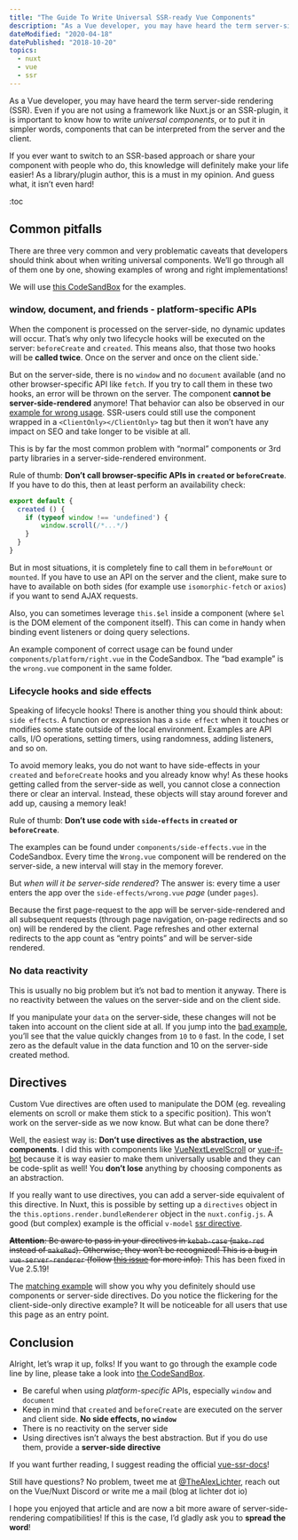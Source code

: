```yaml
---
title: "The Guide To Write Universal SSR-ready Vue Components"
description: "As a Vue developer, you may have heard the term server-side rendering. Even if you are not using a framework like Nuxt.js it is important to know how to write universal SSR-ready components. And guess what, it isn't even hard!"
dateModified: "2020-04-18"
datePublished: "2018-10-20"
topics:
  - nuxt
  - vue
  - ssr
---
```


As a Vue developer, you may have heard the term server-side rendering (SSR). Even if you are not using a framework like Nuxt.js or an SSR-plugin, it is important to know how to write _universal components_, or to put it in simpler words, components that can be interpreted from the server and the client.

If you ever want to switch to an SSR-based approach or share your component with people who do, this knowledge will definitely make your life easier! As a library/plugin author, this is a must in my opinion. And guess what, it isn’t even hard!

:toc

## Common pitfalls

There are three very common and very problematic caveats that developers should think about when writing universal components. We’ll go through all of them one by one, showing examples of wrong and right implementations!

We will use [this CodeSandBox](https://codesandbox.io/s/1rmqv4xkx3) for the examples.

### window, document, and friends - platform-specific APIs

When the component is processed on the server-side, no dynamic updates will occur. That’s why only two lifecycle hooks will be executed on the server: `beforeCreate` and `created`. This means also, that those two hooks will be **called twice**. Once on the server and once on the client side.\`

But on the server-side, there is no `window` and no `document` available (and no other browser-specific API like `fetch`. If you try to call them in these two hooks, an error will be thrown on the server. The component **cannot be server-side-rendered** anymore! That behavior can also be observed in our [example for wrong usage](https://1rmqv4xkx3.sse.codesandbox.io/platform/wrong). SSR-users could still use the component wrapped in a `<ClientOnly></ClientOnly>` tag but then it won’t have any impact on SEO and take longer to be visible at all.

This is by far the most common problem with “normal” components or 3rd party libraries in a server-side-rendered environment.

Rule of thumb: **Don’t call browser-specific APIs in `created` or `beforeCreate`**. If you have to do this, then at least perform an availability check:

```js [components/platform/check-availability.vue]
export default {
  created () {
    if (typeof window !== 'undefined') {
        window.scroll(/*...*/)
    }
  }
}
```

But in most situations, it is completely fine to call them in `beforeMount` or `mounted`. If you have to use an API on the server and the client, make sure to have to available on both sides (for example use `isomorphic-fetch` or `axios`) if you want to send AJAX requests.

Also, you can sometimes leverage `this.$el` inside a component (where `$el` is the DOM element of the component itself). This can come in handy when binding event listeners or doing query selections.

An example component of correct usage can be found under `components/platform/right.vue` in the CodeSandbox. The “bad example” is the `wrong.vue` component in the same folder.

### Lifecycle hooks and side effects

Speaking of lifecycle hooks! There is another thing you should think about: `side effects`. A function or expression has a `side effect` when it touches or modifies some state outside of the local environment. Examples are API calls, I/O operations, setting timers, using randomness, adding listeners, and so on.

To avoid memory leaks, you do not want to have side-effects in your `created` and `beforeCreate` hooks and you already know why! As these hooks getting called from the server-side as well, you cannot close a connection there or clear an interval. Instead, these objects will stay around forever and add up, causing a memory leak!

Rule of thumb: **Don’t use code with `side-effects` in `created` or `beforeCreate`**.

The examples can be found under `components/side-effects.vue` in the CodeSandbox. Every time the `Wrong.vue` component will be rendered on the server-side, a new interval will stay in the memory forever.

But _when will it be server-side rendered_? The answer is: every time a user enters the app over the `side-effects/wrong.vue` _page_ (under `pages`).

Because the first page-request to the app will be server-side-rendered and all subsequent requests (through page navigation, on-page redirects and so on) will be rendered by the client. Page refreshes and other external redirects to the app count as “entry points” and will be server-side rendered.

### No data reactivity

This is usually no big problem but it’s not bad to mention it anyway. There is no reactivity between the values on the server-side and on the client side.

If you manipulate your `data` on the server-side, these changes will not be taken into account on the client side at all. If you jump into the [bad example](https://1rmqv4xkx3.sse.codesandbox.io/reactivity/wrong), you’ll see that the value quickly changes from `10` to `0` fast. In the code, I set zero as the default value in the data function and 10 on the server-side created method.

## Directives

Custom Vue directives are often used to manipulate the DOM (eg. revealing elements on scroll or make them stick to a specific position). This won’t work on the server-side as we now know. But what can be done there?

Well, the easiest way is: **Don’t use directives as the abstraction, use components**. I did this with components like [VueNextLevelScroll](https://github.com/Developmint/vue-next-level-scroll) or [vue-if-bot](https://github.com/Developmint/vue-if-bot) because it is way easier to make them universally usable and they can be code-split as well! You **don’t lose** anything by choosing components as an abstraction.

If you really want to use directives, you can add a server-side equivalent of this directive. In Nuxt, this is possible by setting up a `directives` object in the `this.options.render.bundleRenderer` object in the `nuxt.config.js`. A good (but complex) example is the official `v-model` [ssr directive](https://github.com/vuejs/vue/blob/dev/src/platforms/web/server/directives/model.js).

~~**Attention**: Be aware to pass in your directives in `kebab-case` (`make-red` instead of `makeRed`). Otherwise, they won’t be recognized! This is a bug in `vue-server-renderer` (follow [this issue](https://github.com/vuejs/vue/issues/8961) for more info).~~ This has been fixed in Vue 2.5.19!

The [matching example](https://1rmqv4xkx3.sse.codesandbox.io/directives) will show you why you definitely should use components or server-side directives. Do you notice the flickering for the client-side-only directive example? It will be noticeable for all users that use this page as an entry point.

## Conclusion

Alright, let’s wrap it up, folks! If you want to go through the example code line by line, please take a look into [the CodeSandBox](https://codesandbox.io/s/1rmqv4xkx3).

* Be careful when using _platform-specific_ APIs, especially `window` and `document`
* Keep in mind that `created` and `beforeCreate` are executed on the server and client side. **No side effects, no `window`**
* There is no reactivity on the server side
* Using directives isn’t always the best abstraction. But if you do use them, provide a **server-side directive**

If you want further reading, I suggest reading the official [vue-ssr-docs](https://ssr.vuejs.org/)!

Still have questions? No problem, tweet me at [@TheAlexLichter](https://twitter.com/TheAlexLichter), reach out on the Vue/Nuxt Discord or write me a mail (blog at lichter dot io)

I hope you enjoyed that article and are now a bit more aware of server-side-rendering compatibilities!
If this is the case, I’d gladly ask you to **spread the word**!
